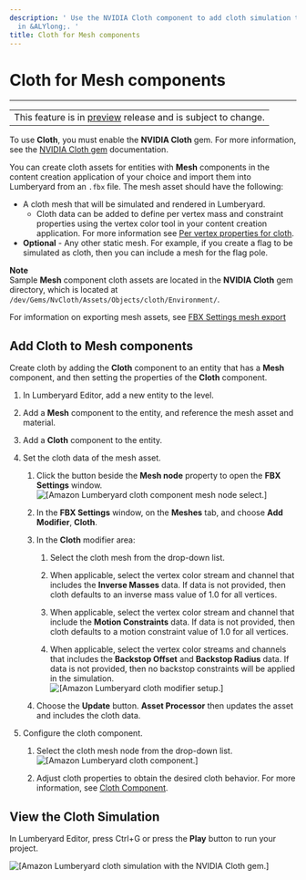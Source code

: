 ```yaml
---
description: ' Use the NVIDIA Cloth component to add cloth simulation to Mesh components
  in &ALYlong;. '
title: Cloth for Mesh components
---
```

# Cloth for Mesh components<a name="nvidia-cloth-meshes"></a>


****  

|  | 
| --- |
| This feature is in [preview](https://docs.aws.amazon.com/lumberyard/latest/userguide/ly-glos-chap.html#preview) release and is subject to change\.  | 

To use **Cloth**, you must enable the **NVIDIA Cloth** gem\. For more information, see the [NVIDIA Cloth gem](/docs/userguide/nvidia/cloth/_index.md) documentation\. 

You can create cloth assets for entities with **Mesh** components in the content creation application of your choice and import them into Lumberyard from an `.fbx` file\. The mesh asset should have the following: 
+ A cloth mesh that will be simulated and rendered in Lumberyard\. 
  + Cloth data can be added to define per vertex mass and constraint properties using the vertex color tool in your content creation application\. For more information see [Per vertex properties for cloth](/docs/userguide/nvidia/cloth/vertex-data.md)\. 
+ **Optional** \- Any other static mesh\. For example, if you create a flag to be simulated as cloth, then you can include a mesh for the flag pole\. 

**Note**  
Sample **Mesh** component cloth assets are located in the **NVIDIA Cloth** gem directory, which is located at `/dev/Gems/NvCloth/Assets/Objects/cloth/Environment/`\. 

For imformation on exporting mesh assets, see [FBX Settings mesh export](/docs/userguide/fbx/mesh-export.md)

## Add Cloth to Mesh components<a name="cloth-mesh-setup"></a>

Create cloth by adding the **Cloth** component to an entity that has a **Mesh** component, and then setting the properties of the **Cloth** component\. 

1. In Lumberyard Editor, add a new entity to the level\. 

1. Add a **Mesh** component to the entity, and reference the mesh asset and material\. 

1. Add a **Cloth** component to the entity\. 

1. Set the cloth data of the mesh asset\.

   1. Click the button beside the **Mesh node** property to open the **FBX Settings** window\.   
![\[Amazon Lumberyard cloth component mesh node select.\]](/images/userguide/physx/cloth/ui-cloth-mesh-node-select-1.27.png)

   1. In the **FBX Settings** window, on the **Meshes** tab, and choose **Add Modifier**, **Cloth**\. 

   1. In the **Cloth** modifier area: 

      1. Select the cloth mesh from the drop\-down list\. 

      1. When applicable, select the vertex color stream and channel that includes the **Inverse Masses** data\. If data is not provided, then cloth defaults to an inverse mass value of 1\.0 for all vertices\. 

      1. When applicable, select the vertex color stream and channel that include the **Motion Constraints** data\. If data is not provided, then cloth defaults to a motion constraint value of 1\.0 for all vertices\. 

      1. When applicable, select the vertex color streams and channels that includes the **Backstop Offset** and **Backstop Radius** data\. If data is not provided, then no backstop constraints will be applied in the simulation\.   
![\[Amazon Lumberyard cloth modifier setup.\]](/images/userguide/physx/cloth/ui-cloth-modifier-mesh-setup-1.27.png)

   1. Choose the **Update** button\. **Asset Processor** then updates the asset and includes the cloth data\. 

1. Configure the cloth component\. 

   1. Select the cloth mesh node from the drop\-down list\.   
![\[Amazon Lumberyard cloth component.\]](/images/userguide/physx/cloth/ui-cloth-component-select-mesh-1.27.png)

   1. Adjust cloth properties to obtain the desired cloth behavior\. For more information, see [Cloth Component](/docs/userguide/components/cloth.md)\. 

## View the Cloth Simulation<a name="view-cloth-simulation"></a>

In Lumberyard Editor, press Ctrl\+G or press the **Play** button to run your project\. 

![\[Amazon Lumberyard cloth simulation with the NVIDIA Cloth gem.\]](/images/userguide/physx/cloth/anim-mesh-cloth.gif)